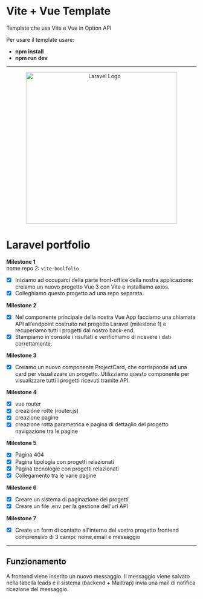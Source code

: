 # Vite + Vue Template 

Template che usa Vite e Vue in Option API

Per usare il template usare:

- **npm install**
- **npm run dev**

---

<p align="center"><a href="https://laravel.com" target="_blank"><img src="https://raw.githubusercontent.com/laravel/art/master/logo-lockup/5%20SVG/2%20CMYK/1%20Full%20Color/laravel-logolockup-cmyk-red.svg" width="400" alt="Laravel Logo"></a></p>

# Laravel portfolio

**Milestone 1**  
nome repo 2: `vite-boolfolio`  
- [x] Iniziamo ad occuparci della parte front-office della nostra applicazione: creiamo un nuovo progetto Vue 3 con Vite e installiamo axios.  
- [x] Colleghiamo questo progetto ad una repo separata.

**Milestone 2**  
- [x] Nel componente principale della nostra Vue App facciamo una chiamata API all’endpoint costruito nel progetto Laravel (milestone 1) e recuperiamo tutti i progetti dal nostro back-end.  
- [x] Stampiamo in console i risultati e verifichiamo di ricevere i dati correttamente.

**Milestone 3**  
- [x] Creiamo un nuovo componente ProjectCard, che corrisponde ad una card per visualizzare un progetto. Utilizziamo questo componente per visualizzare tutti i progetti ricevuti tramite API.

**Milestone 4**
- [x] vue router  
- [x] creazione rotte (router.js)  
- [x] creazione pagine  
- [x] creazione rotta parametrica e pagina di dettaglio del progetto navigazione tra le pagine  

**Milestone 5**
- [x] Pagina 404
- [x] Pagina tipologia con progetti relazionati
- [x] Pagina tecnologie con progetti relazionati
- [x] Collegamento tra le varie pagine

**Milestone 6**
- [x] Creare un sistema di paginazione dei progetti
- [x] Creare un file .env per la gestione dell'url API

**Milestone 7**
- [x] Create un form di contatto all'interno del vostro progetto frontend comprensivo di 3 campi: nome,email e messaggio

---

## Funzionamento
A frontend viene inserito un nuovo messaggio.
Il messaggio viene salvato nella tabella leads e il sistema (backend + Mailtrap) invia una mail di notifica ricezione del messaggio.

